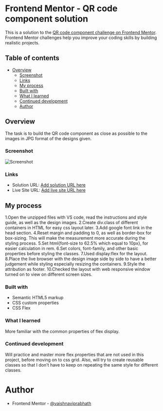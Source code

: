 # Frontend Mentor - QR code component solution

This is a solution to the [QR code component challenge on Frontend Mentor](https://www.frontendmentor.io/challenges/qr-code-component-iux_sIO_H). Frontend Mentor challenges help you improve your coding skills by building realistic projects. 

## Table of contents

- [Overview](#overview)
  - [Screenshot](#screenshot)
  - [Links](#links)
  - [My process](#my-process)
  - [Built with](#built-with)
  - [What I learned](#what-i-learned)
  - [Continued development](#continued-development)
  - [Author](#author)



## Overview

The task is to build the QR code component as close as possible to the images in JPG format of the designs given.

### Screenshot
![Screenshot ](https://user-images.githubusercontent.com/61399704/217549559-402774ca-9fad-4b6f-99ab-4ee45bcbf9e4.png)



### Links

- Solution URL: [Add solution URL here](https://your-solution-url.com)
- Live Site URL: [Add live site URL here](https://your-live-site-url.com)

## My process
1.Open the unzipped files with VS code, read the instructions and style guide, as well as the design images.
2.Create div.class of different containers in HTML for easy css layout later.
3.Add google font link in the head section.
4.Reset margin and padding to 0, as well as border-box for box-sizing. This will make the measurement more accurate during the styling process.
5.Set html{font-size to 62.5% which equal to 10px}, for easier calculation in rem.
6.Set colors, font-family, and other basic properties before styling the classes.
7.Used display:flex for the layout.
8.Place the live browser with the design image side by side to have a better judgement while styling especially resizing the containers.
9.Style the attribution as footer.
10.Checked the layout with web responsive window turned on to view on different screen sizes.

### Built with

- Semantic HTML5 markup
- CSS custom properties
- CSS Flex




### What I learned

More familiar with the common properties of flex display.

### Continued development

Will practice and master more flex properties that are not used in this project, before moving on to css grid. Also, will try to create reusable classes so that I don't have to keep on repeating the same style for different classes.


# Author

- Frontend Mentor - [@vaishnaviprabhath](https://www.frontendmentor.io/profile/vaishnaviprabhath)


